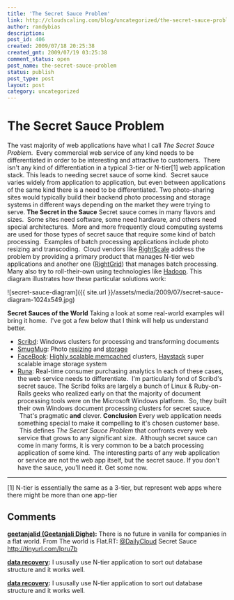 ```yaml
---
title: 'The Secret Sauce Problem'
link: http://cloudscaling.com/blog/uncategorized/the-secret-sauce-problem/
author: randybias
description: 
post_id: 406
created: 2009/07/18 20:25:38
created_gmt: 2009/07/19 03:25:38
comment_status: open
post_name: the-secret-sauce-problem
status: publish
post_type: post
layout: post
category: uncategorized
---
```


# The Secret Sauce Problem

The vast majority of web applications have what I call _The Secret Sauce Problem_.  Every commercial web service of any kind needs to be differentiated in order to be interesting and attractive to customers.  There isn't any kind of differentiation in a typical 3-tier or N-tier[1] web application stack. This leads to needing secret sauce of some kind.  Secret sauce varies widely from application to application, but even between applications of the same kind there is a need to be differentiated. Two photo-sharing sites would typically build their backend photo processing and storage systems in different ways depending on the market they were trying to serve. **The Secret in the Sauce** Secret sauce comes in many flavors and sizes.  Some sites need software, some need hardware, and others need special architectures.  More and more frequently cloud computing systems are used for those types of secret sauce that require some kind of batch processing.  Examples of batch processing applications include photo resizing and transcoding.  Cloud vendors like [RightScale](http://www.rightscale.com) address the problem by providing a primary product that manages N-tier web applications and another one ([RightGrid](http://support.rightscale.com/12-Guides/RightGrid_User_Guide/01-RightGrid_Overview)) that manages batch processing. Many also try to roll-their-own using technologies like [Hadoop](/blog/technology/big-data/hadoop-101-by-chris-wensel). This diagram illustrates how these particular solutions work: 

![secret-sauce-diagram]({{ site.url }}/assets/media/2009/07/secret-sauce-diagram-1024x549.jpg)

**Secret Sauces of the World** Taking a look at some real-world examples will bring it home.  I've got a few below that I think will help us understand better. 

  * [Scribd](http://www.scribd.com): Windows clusters for processing and transforming documents
  * [SmugMug](http://www.smugmug.com): Photo [resizing](http://blogs.smugmug.com/don/2008/06/03/skynet-lives-aka-ec2-smugmug/) and [storage](http://blogs.smugmug.com/don/2006/11/10/amazon-s3-show-me-the-money/)
  * [FaceBook](http://www.facebook.com): [Highly scalable memcached](http://www.facebook.com/note.php?note_id=39391378919) clusters, [Haystack](http://www.facebook.com/note.php?note_id=76191543919) super scalable image storage system
  * [Runa](http://www.runa.com): Real-time consumer purchasing analytics
In each of these cases, the web service needs to differentiate.  I'm particularly fond of Scribd's secret sauce. The Scribd folks are largely a bunch of Linux & Ruby-on-Rails geeks who realized early on that the majority of document processing tools were on the Microsoft Windows platform.  So, they built their own Windows document processing clusters for secret sauce.  That's pragmatic **and** clever. **Conclusion** Every web application needs something special to make it compelling to it's chosen customer base.  This defines _The Secret Sauce Problem_ that confronts every web service that grows to any significant size.  Although secret sauce can come in many forms, it is very common to be a batch processing application of some kind.  The interesting parts of any web application or service are not the web app itself, but the secret sauce. If you don't have the sauce, you'll need it. Get some now. 

* * *

[1] N-tier is essentially the same as a 3-tier, but represent web apps where there might be more than one app-tier

## Comments

**[geetanjalid (Geetanjali Dighe)](#187 "2009-07-19 08:34:38"):** There is no future in vanilla for companies in a flat world. From The world is Flat.RT: [@DailyCloud](http://twitter.com/DailyCloud) Secret Sauce http://tinyurl.com/lpru7b

**[data recovery](#188 "2010-05-26 01:29:38"):** I ususally use N-tier application to sort out database structure and it works well.

**[data recovery](#2199 "2010-05-26 01:29:00"):** I ususally use N-tier application to sort out database structure and it works well.

